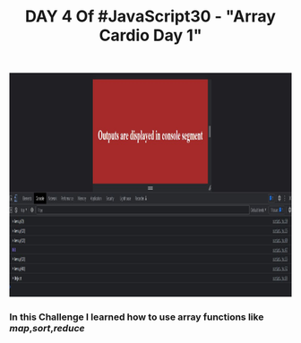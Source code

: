 <h1 align="center">DAY 4 Of #JavaScript30 - "Array Cardio Day 1"</h1>
<br>
<p align="center">
  <img src="OUTPUT.JPG" height="400px" width="800px" />
</p>
<h3>In this Challenge I learned how to use array functions like <i>map</i>,<i>sort</i>,<i>reduce</i><h3>
